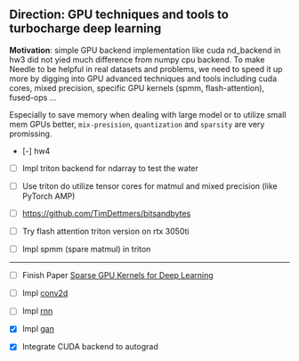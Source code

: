 ## Direction: GPU techniques and tools to turbocharge deep learning

**Motivation**: simple GPU backend implementation like cuda nd_backend in hw3 did not yied much difference from numpy cpu backend. To make Needle to be helpful in real datasets and problems, we need to speed it up more by digging into GPU advanced techniques and tools including cuda cores, mixed precision, specific GPU kernels (spmm, flash-attention), fused-ops ... 

Especially to save memory when dealing with large model or to utilize small mem GPUs better, `mix-presision`, `quantization` and `sparsity` are very promissing.

- [-] hw4

- [ ] Impl triton backend for ndarray to test the water

- [ ] Use triton do utilize tensor cores for matmul and mixed precision (like PyTorch AMP)

- [ ] https://github.com/TimDettmers/bitsandbytes

- [ ] Try flash attention triton version on rtx 3050ti

- [ ] Impl spmm (spare matmul) in triton


- - -


- [ ] Finish Paper [Sparse GPU Kernels for Deep Learning](docs/sparse.pdf)

- [ ] Impl [conv2d](https://github.com/dlsyscourse/public_notebooks/blob/main/convolution_implementation.ipynb)

- [ ] Impl    [rnn](https://github.com/dlsyscourse/public_notebooks/blob/main/rnn_implementation.ipynb)

- [x] Impl    [gan](https://github.com/dlsyscourse/public_notebooks/blob/main/17_generative_adversarial_networks_implementation.ipynb)

- [x] Integrate CUDA backend to autograd
